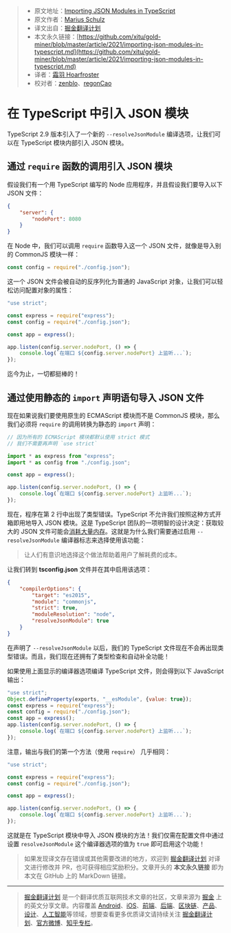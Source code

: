 > * 原文地址：[Importing JSON Modules in TypeScript](https://mariusschulz.com/blog/importing-json-modules-in-typescript)
> * 原文作者：[Marius Schulz](https://mariusschulz.com/)
> * 译文出自：[掘金翻译计划](https://github.com/xitu/gold-miner)
> * 本文永久链接：[https://github.com/xitu/gold-miner/blob/master/article/2021/importing-json-modules-in-typescript.md](https://github.com/xitu/gold-miner/blob/master/article/2021/importing-json-modules-in-typescript.md)
> * 译者：[霜羽 Hoarfroster](https://github.com/PassionPenguin)
> * 校对者：[zenblo](https://github.com/zenblo)、[regonCao](https://github.com/regon-cao)

# 在 TypeScript 中引入 JSON 模块

TypeScript 2.9 版本引入了一个新的 `--resolveJsonModule` 编译选项，让我们可以在 TypeScript 模块内部引入 JSON 模块。

## 通过 `require` 函数的调用引入 JSON 模块

假设我们有一个用 TypeScript 编写的 Node 应用程序，并且假设我们要导入以下 JSON 文件：

```json
{
    "server": {
        "nodePort": 8080
    }
}
```

在 Node 中，我们可以调用 `require` 函数导入这一个 JSON 文件，就像是导入别的 CommonJS 模块一样：

```js
const config = require("./config.json");
```

这一个 JSON 文件会被自动的反序列化为普通的 JavaScript 对象，让我们可以轻松访问配置对象的属性：

```js
"use strict";

const express = require("express");
const config = require("./config.json");

const app = express();

app.listen(config.server.nodePort, () => {
    console.log(`在端口 ${config.server.nodePort} 上监听...`);
});
```

迄今为止，一切都挺棒的！

## 通过使用静态的 `import` 声明语句导入 JSON 文件

现在如果说我们要使用原生的 ECMAScript 模块而不是 CommonJS 模块，那么我们必须将 `require` 的调用转换为静态的 `import` 声明：

```js
// 因为所有的 ECMAScript 模块都默认使用 strict 模式
// 我们不需要再声明 `use strict`

import * as express from "express";
import * as config from "./config.json";

const app = express();

app.listen(config.server.nodePort, () => {
    console.log(`在端口 ${config.server.nodePort} 上监听...`);
});
```

现在，程序在第 2 行中出现了类型错误。TypeScript 不允许我们按照这种方式开箱即用地导入 JSON 模块。这是 TypeScript 团队的一项明智的设计决定：获取较大的 JSON 文件可能会[消耗大量内存](https://github.com/Microsoft/TypeScript/pull/22167#issuecomment-385479553)。这就是为什么我们需要通过启用 `--resolveJsonModule` 编译器标志来选择使用该功能：

> 让人们有意识地选择这个做法帮助着用户了解耗费的成本。

让我们转到 **tsconfig.json** 文件并在其中启用该选项：

```json
{
    "compilerOptions": {
        "target": "es2015",
        "module": "commonjs",
        "strict": true,
        "moduleResolution": "node",
        "resolveJsonModule": true
    }
}
```

在声明了 `--resolveJsonModule` 以后，我们的 TypeScript 文件现在不会再出现类型错误。而且，我们现在还拥有了类型检查和自动补全功能！

如果使用上面显示的编译器选项编译 TypeScript 文件，则会得到以下 JavaScript 输出：

```js
"use strict";
Object.defineProperty(exports, "__esModule", {value: true});
const express = require("express");
const config = require("./config.json");
const app = express();
app.listen(config.server.nodePort, () => {
    console.log(`在端口 ${config.server.nodePort} 上监听...`);
});
```

注意，输出与我们的第一个方法（使用 `require`） 几乎相同：

```js
"use strict";

const express = require("express");
const config = require("./config.json");

const app = express();

app.listen(config.server.nodePort, () => {
    console.log(`在端口 ${config.server.nodePort} 上监听...`);
});
```

这就是在 TypeScript 模块中导入 JSON 模块的方法！我们仅需在配置文件中通过设置 `resolveJsonModule` 这个编译器选项的值为 `true` 即可启用这个功能！

> 如果发现译文存在错误或其他需要改进的地方，欢迎到 [掘金翻译计划](https://github.com/xitu/gold-miner) 对译文进行修改并 PR，也可获得相应奖励积分。文章开头的 **本文永久链接** 即为本文在 GitHub 上的 MarkDown 链接。

---

> [掘金翻译计划](https://github.com/xitu/gold-miner) 是一个翻译优质互联网技术文章的社区，文章来源为 [掘金](https://juejin.im) 上的英文分享文章。内容覆盖 [Android](https://github.com/xitu/gold-miner#android)、[iOS](https://github.com/xitu/gold-miner#ios)、[前端](https://github.com/xitu/gold-miner#前端)、[后端](https://github.com/xitu/gold-miner#后端)、[区块链](https://github.com/xitu/gold-miner#区块链)、[产品](https://github.com/xitu/gold-miner#产品)、[设计](https://github.com/xitu/gold-miner#设计)、[人工智能](https://github.com/xitu/gold-miner#人工智能)等领域，想要查看更多优质译文请持续关注 [掘金翻译计划](https://github.com/xitu/gold-miner)、[官方微博](http://weibo.com/juejinfanyi)、[知乎专栏](https://zhuanlan.zhihu.com/juejinfanyi)。
